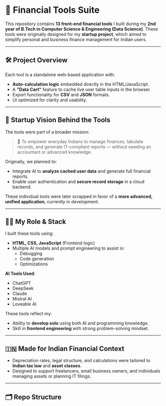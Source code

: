 # 💼 Financial Tools Suite

This repository contains **13 front-end financial tools** I built during my **2nd year of B.Tech in Computer Science & Engineering (Data Science)**. These tools were originally designed for my **startup project**, which aimed to simplify personal and business finance management for Indian users.

---

## 🛠️ Project Overview

Each tool is a standalone web-based application with:
- **Auto-calculation logic** embedded directly in the HTML/JavaScript.
- A **"Data Cart"** feature to cache live user table inputs in the browser.
- Export functionality for **CSV** and **JSON** formats.
- UI optimized for clarity and usability.

---

## 🚀 Startup Vision Behind the Tools

The tools were part of a broader mission:
> 🧾 To empower everyday Indians to manage finances, tabulate records, and generate IT-compliant reports — without needing an accountant or advanced knowledge.

Originally, we planned to:
- Integrate AI to **analyze cached user data** and generate full financial reports.
- Enable user authentication and **secure record storage** in a cloud backend.

These individual tools were later scrapped in favor of a **more advanced, unified application**, currently in development.

---

## 👨‍💻 My Role & Stack

I built these tools using:
- **HTML, CSS, JavaScript** (Frontend logic)
- Multiple AI models and prompt engineering to assist in:
  - Debugging
  - Code generation
  - Optimizations

**AI Tools Used**:
- ChatGPT
- DeepSeek
- Claude
- Mistral AI
- Loveable AI

These tools reflect my:
- Ability to **develop solo** using both AI and programming knowledge.
- Skill in **frontend engineering** with strong problem-solving mindset.

---

## 🇮🇳 Made for Indian Financial Context

- Depreciation rates, legal structure, and calculations were tailored to **Indian tax law** and **asset classes**.
- Designed to support freelancers, small business owners, and individuals managing assets or planning IT filings.

---

## 🗂️ Repo Structure

